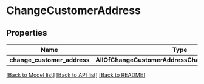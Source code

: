 # ChangeCustomerAddress

## Properties
Name | Type | Description | Notes
------------ | ------------- | ------------- | -------------
**change_customer_address** | **AllOfChangeCustomerAddressChangeCustomerAddress** |  | 

[[Back to Model list]](../README.md#documentation-for-models) [[Back to API list]](../README.md#documentation-for-api-endpoints) [[Back to README]](../README.md)


